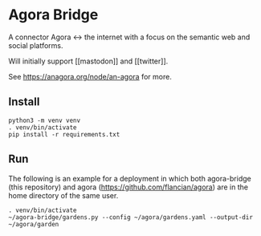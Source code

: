 # Agora Bridge

A connector Agora <-> the internet with a focus on the semantic web and social platforms.

Will initially support [[mastodon]] and [[twitter]].

See https://anagora.org/node/an-agora for more.

## Install

```
python3 -m venv venv
. venv/bin/activate
pip install -r requirements.txt
```

## Run

The following is an example for a deployment in which both agora-bridge (this repository) and agora (https://github.com/flancian/agora) are in the home directory of the same user.

```
. venv/bin/activate
~/agora-bridge/gardens.py --config ~/agora/gardens.yaml --output-dir ~/agora/garden 
```
